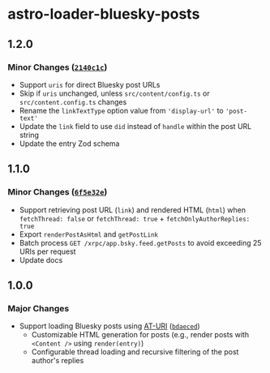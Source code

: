 # astro-loader-bluesky-posts

## 1.2.0

### Minor Changes ([`2140c1c`](https://github.com/lin-stephanie/astro-loaders/commit/2140c1c8cc7a783864cb72b6287706c26826d6b7))

- Support `uris` for direct Bluesky post URLs
- Skip if `uris` unchanged, unless `src/content/config.ts` or `src/content.config.ts` changes
- Rename the `linkTextType` option value from `'display-url'` to `'post-text'`
- Update the `link` field to use `did` instead of `handle` within the post URL string
- Update the entry Zod schema

## 1.1.0

### Minor Changes ([`6f5e32e`](https://github.com/lin-stephanie/astro-loaders/commit/6f5e32edf6b68a160eed1a218c558d641933f969))

- Support retrieving post URL (`link`) and rendered HTML (`html`) when `fetchThread: false` or `fetchThread: true` + `fetchOnlyAuthorReplies: true`
- Export `renderPostAsHtml` and `getPostLink`
- Batch process `GET /xrpc/app.bsky.feed.getPosts` to avoid exceeding 25 URIs per request
- Update docs

## 1.0.0

### Major Changes

- Support loading Bluesky posts using [AT-URI](https://atproto.com/specs/at-uri-scheme) ([`bdaeced`](https://github.com/lin-stephanie/astro-loaders/commit/bdaeced70ec65483c742f199d7a15a620d89c138))
  - Customizable HTML generation for posts (e.g., render posts with `<Content />` using `render(entry)`)
  - Configurable thread loading and recursive filtering of the post author's replies
